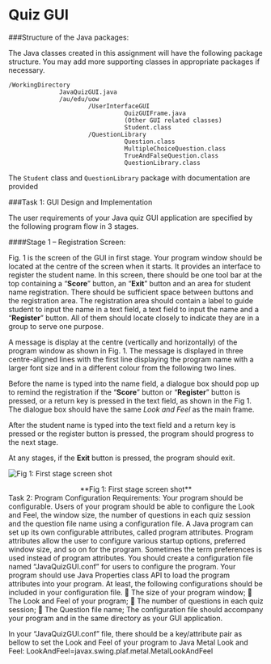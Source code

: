 Quiz GUI
=====================
###Structure of the Java packages:


The Java classes created in this assignment will have the following package structure. You may add more supporting classes in appropriate packages if necessary.


    /WorkingDirectory
                  JavaQuizGUI.java
                  /au/edu/uow
                          /UserInterfaceGUI
                                    QuizGUIFrame.java
                                    (Other GUI related classes)
                                    Student.class
                          /QuestionLibrary
                                    Question.class
                                    MultipleChoiceQuestion.class
                                    TrueAndFalseQuestion.class
                                    QuestionLibrary.class
                                    
                                    
The `Student` class and `QuestionLibrary` package with documentation are provided


###Task 1: GUI Design and Implementation


The user requirements of your Java quiz GUI application are specified by the following program flow in 3 stages.


####Stage 1 – Registration Screen:


Fig. 1 is the screen of the GUI in first stage. Your program window should be located at the centre of the screen when it starts. It provides an interface to register the student name. In this screen, there should be one tool bar at the top containing a “**Score**” button, an “**Exit**” button and an area for student name registration. There should be sufficient space between buttons and the registration area. The registration area should contain a label to guide student to input the name in a text field, a text field to input the name and a “**Register**” button. All of them should locate closely to indicate they are in a group to serve one purpose.


A message is display at the centre (vertically and horizontally) of the program window as shown in Fig. 1. The message is displayed in three centre-aligned lines with the first line displaying the program name with a larger font size and in a different colour from the following two lines.


Before the name is typed into the name field, a dialogue box should pop up to remind the registration if the “**Score**” button or “**Register**” button is pressed, or a return key is pressed in the text field, as shown in the Fig 1. The dialogue box should have the same *Look and Feel* as the main frame.


After the student name is typed into the text field and a return key is pressed or the register button is pressed, the program should progress to the next stage.


At any stages, if the **Exit** button is pressed, the program should exit.


![Fig 1: First stage screen shot](http://i11.tietuku.com/31437b767d5f1aa0.png)
<center>
**Fig 1: First stage screen shot**
</center>
Task 2: Program Configuration
Requirements:
Your program should be configurable. Users of your program should be able to configure the Look and Feel, the window size, the number of questions in each quiz session and the question file name using a configuration file.
A Java program can set up its own configurable attributes, called program attributes. Program attributes allow the user to configure various startup options, preferred window size, and so on for the program. Sometimes the term preferences is used instead of program attributes.
You should create a configuration file named “JavaQuizGUI.conf” for users to configure the program. Your program should use Java Properties class API to load the program attributes into your program. At least, the following configurations should be included in your configuration file.
 The size of your program window;
 The Look and Feel of your program;
 The number of questions in each quiz session;
 The Question file name;
The configuration file should accompany your program and in the same directory as your GUI application.

In your “JavaQuizGUI.conf” file, there should be a key/attribute pair as bellow to set the Look and Feel of your program to Java Metal Look and Feel:
LookAndFeel=javax.swing.plaf.metal.MetalLookAndFeel
